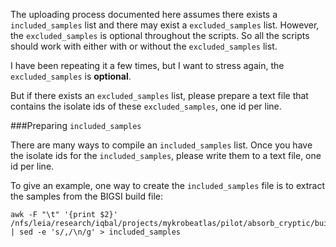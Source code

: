 The uploading process documented here assumes there exists a `included_samples` list and
there may exist a `excluded_samples` list. However, the `excluded_samples` is optional
throughout the scripts. So all the scripts should work with either with or without the
`excluded_samples` list.

I have been repeating it a few times, but I want to stress again, the `excluded_samples`
is **optional**.

But if there exists an `excluded_samples` list, please prepare a text file that contains
the isolate ids of these `excluded_samples`, one id per line.

###Preparing `included_samples`

There are many ways to compile an `included_samples` list. Once you have the isolate ids
for the `included_samples`, please write them to a text file, one id per line.

To give an example, one way to create the `included_samples` file is to extract the samples
from the BIGSI build file:
```
awk -F "\t" '{print $2}' /nfs/leia/research/iqbal/projects/mykrobeatlas/pilot/absorb_cryptic/build_files/new_single_bf.tsv | sed -e 's/,/\n/g' > included_samples
```
